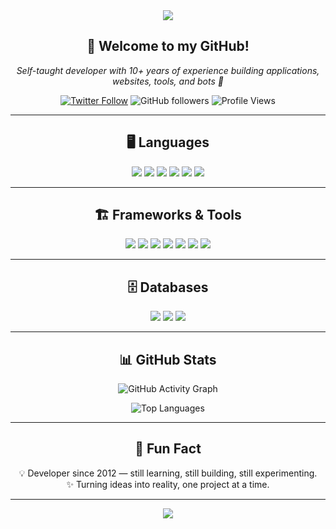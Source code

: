 <div align="center">

  <!-- Header -->
  <img src="https://capsule-render.vercel.app/api?type=waving&color=gradient&height=250&section=header&text=Autrix&fontSize=60&fontAlign=50&fontAlignY=35" />

  <h2>👋 Welcome to my GitHub!</h2>
  <p><em>Self-taught developer with 10+ years of experience building applications, websites, tools, and bots 🚀</em></p>

  <!-- Social Badges -->
  [![Twitter Follow](https://img.shields.io/twitter/follow/iAutrix?style=social)](https://twitter.com/iAutrix)
  ![GitHub followers](https://img.shields.io/github/followers/Autrix?style=social)
  ![Profile Views](https://komarev.com/ghpvc/?username=Autrix&color=blueviolet&style=flat-square)

---

## 🖥️ Languages  
<p>
  <img src="https://img.shields.io/badge/html5-%23E34F26.svg?&style=for-the-badge&logo=html5&logoColor=white" />
  <img src="https://img.shields.io/badge/css3-%231572B6.svg?&style=for-the-badge&logo=css3&logoColor=white" />
  <img src="https://img.shields.io/badge/javascript-%23323330.svg?&style=for-the-badge&logo=javascript&logoColor=%23F7DF1E" />
  <img src="https://img.shields.io/badge/python-%233776AB.svg?&style=for-the-badge&logo=python&logoColor=white" />
  <img src="https://img.shields.io/badge/java-%23ED8B00.svg?&style=for-the-badge&logo=java&logoColor=white" />
  <img src="https://img.shields.io/badge/csharp-%23239120.svg?&style=for-the-badge&logo=csharp&logoColor=white" />
</p>

---

## 🏗️ Frameworks & Tools  
<p>
  <img src="https://img.shields.io/badge/bootstrap-%23563D7C.svg?&style=for-the-badge&logo=bootstrap&logoColor=white" />
  <img src="https://img.shields.io/badge/tailwindcss-%2338B2AC.svg?&style=for-the-badge&logo=tailwind-css&logoColor=white" />
  <img src="https://img.shields.io/badge/django-%23092E20.svg?&style=for-the-badge&logo=django&logoColor=white" />
  <img src="https://img.shields.io/badge/flask-%23000.svg?&style=for-the-badge&logo=flask&logoColor=white" />
  <img src="https://img.shields.io/badge/laravel-%23FF2D20.svg?&style=for-the-badge&logo=laravel&logoColor=white" />
  <img src="https://img.shields.io/badge/materializecss-%23EE6E73.svg?&style=for-the-badge&logo=materialize&logoColor=white" />
  <img src="https://img.shields.io/badge/canva-%2300C4CC.svg?&style=for-the-badge&logo=canva&logoColor=white" />
</p>

---

## 🗄️ Databases  
<p>
  <img src="https://img.shields.io/badge/mongodb-%234ea94b.svg?&style=for-the-badge&logo=mongodb&logoColor=white" />
  <img src="https://img.shields.io/badge/mysql-%2300f.svg?&style=for-the-badge&logo=mysql&logoColor=white" />
  <img src="https://img.shields.io/badge/redis-%2300f.svg?&style=for-the-badge&logo=redis&logoColor=white" />
</p>

---

## 📊 GitHub Stats  

![GitHub Activity Graph](https://github-readme-activity-graph.vercel.app/graph?username=Autrix&theme=tokyo-night&hide_border=true)

![Top Languages](https://github-readme-stats.vercel.app/api/top-langs?username=Autrix&layout=compact&theme=github_dark)  


---

## 🎯 Fun Fact
💡 Developer since 2012 — still learning, still building, still experimenting.  
✨ Turning ideas into reality, one project at a time.  

---

  <!-- Footer -->
  <img src="https://capsule-render.vercel.app/api?type=waving&color=gradient&height=120&section=footer" />

</div>
